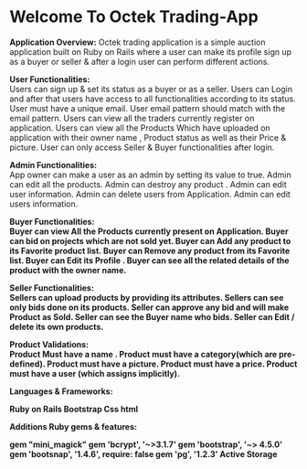 <h1>Welcome To Octek Trading-App</h1>


<b>Application Overview:</b>
Octek trading application is a simple auction application built on Ruby on Rails where a user can make its profile sign up as a buyer or seller & after a login user can perform different actions.


<b>User Functionalities:</b><br>
Users can sign up & set its status as a buyer or as a seller.
 Users can Login and after that users have access to all functionalities according to its status.
User must have a unique email.
User email pattern should match with the email pattern.
Users can view all the traders currently register on application.
Users can view all the Products Which have uploaded on application with their owner name , Product status as well as their Price & picture.
User can only access Seller & Buyer functionalities after login.

<b>Admin Functionalities:</b><br>
App owner can make a user as an admin by setting its value to true.
Admin can edit all the products.
Admin can destroy any product .
Admin can edit user information.
Admin can delete users from Application.
Admin can edit users information.

<b>Buyer Functionalities:<b>
<br>
Buyer can view All the Products currently present on Application.
Buyer can bid on projects which are not sold yet.
Buyer can Add any product to its Favorite product list.
Buyer can Remove any product from its Favorite list.
Buyer can Edit its Profile .
Buyer can see all the related details of the product with the owner name.



<b>Seller Functionalities:</b><br>
Sellers can upload products by providing its attributes.
Sellers can see only bids done on its products.
Seller can approve any bid and will make Product as Sold.
Seller can see the Buyer name who bids.
Seller can Edit / delete its own products.


<b>Product Validations:</b><br>
Product Must have a name .
Product must have a category(which are pre-defined).
Product must have a picture.
Product must have a price.
Product must have a user (which assigns implicitly).


<b>Languages & Frameworks:</b><br>

Ruby on Rails
Bootstrap
Css
html


<b>Additions Ruby gems & features:</b><br>

gem "mini_magick"
gem 'bcrypt',   '~>3.1.7'
gem 'bootstrap', '~> 4.5.0'
gem 'bootsnap',   '1.4.6', require: false
gem 'pg', '1.2.3'
Active Storage
